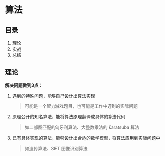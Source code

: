 # 算法



## 目录

1. 理论
2. 实战
3. 总结



## 理论

**解决问题做到3点：**

1. 遇到的特殊问题，能够自己设计出算法实现

   > 可能是一个智力游戏题目，也可能是工作中遇到的实际问题

2. 原理公开的知名算法，能将算法原理翻译成具体的算法代码

   > 如二部图匹配的匈牙利算法、大整数乘法的 Karatsuba 算法

3. 已有具体实现的算法，能够设计出合适的数学模型，将算法应用到实际问题中

   > 如遗传算法、SIFT 图像识别算法





